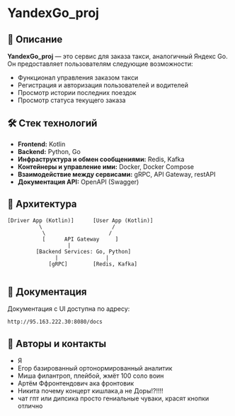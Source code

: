 # YandexGo\_proj

## 📌 Описание

**YandexGo\_proj** — это сервис для заказа такси, аналогичный Яндекс Go. Он предоставляет пользователям следующие возможности:

* Функционал управления заказом такси
* Регистрация и авторизация пользователей и водителей
* Просмотр истории последних поездок
* Просмотр статуса текущего заказа

## 🛠️ Стек технологий

* **Frontend:** Kotlin
* **Backend:** Python, Go
* **Инфраструктура и обмен сообщениями:** Redis, Kafka
* **Контейнеры и управление ими:** Docker, Docker Compose
* **Взаимодействие между сервисами:** gRPC, API Gateway, restAPI
* **Документация API:** OpenAPI (Swagger)

## 🧩 Архитектура

````plaintext
[Driver App (Kotlin)]      [User App (Kotlin)]
          \                      /
           \                    /
           [      API Gateway     ]
                   |
         [Backend Services: Go, Python]
               |               |
             [gRPC]        [Redis, Kafka]


````

## 📄 Документация
Документация с UI доступна по адресу:

```plaintext
http://95.163.222.30:8080/docs
```

## 👥 Авторы и контакты
* Я
* Егор базированный ортонормированный аналитик
* Миша филантроп, плейбой, жмёт 100 соло воин
* Артём Ффронтендович ака фронтовик
* Никита почему концерт кишлака,а не Доры!?!!!!
* чат гпт или дипсика просто гениальные чуваки, красят кнопки отлично

